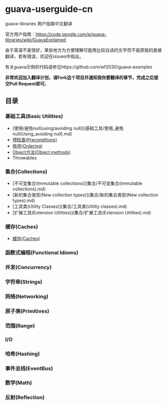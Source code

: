 guava-userguide-cn
===========================

guava-libraries 用户指南中文翻译

官方用户指南：https://code.google.com/p/guava-libraries/wiki/GuavaExplained

由于英语不是很好，某些地方为方便理解可能用比较白话的文字而不是原版的直接翻译，若有错误，欢迎在issues中指出。

有关guava示例的代码请参见https://github.com/wf2030/guava-examples

__非常欢迎加入翻译计划，请Fork这个项目并通知我你要翻译的章节，完成之后提交Pull Request即可__。

## 目录
### 基础工具(Basic Utilities)
- [使用/避免null(using/avoiding null)](基础工具/使用_避免null(Using_avoiding null).md)
- [预检查(Preconditions)](基础工具/预检查(Preconditions).md)
- [排序(Ordering)](基础工具/排序(Ordering).md)
- [Object方法(Object methods)](基础工具/Object方法(Object_methods).md)
- Throwables

### 集合(Collections)
- [不可变集合(Immutable collections)](集合/不可变集合(Immutable collections).md)
- [新的集合类型(New collection types)](集合/新的集合类型(New collection types).md)
- [工具类(Utility Classes)](集合/工具类(Utility classes).md)
- [扩展工具(Extension Utilities)](集合/扩展工具(Extension Utilities).md)

### 缓存(Caches)
- [缓存(Caches)](缓存/缓存(Caches).md)

### 函数式编程(Functional Idioms)


### 并发(Concurrency)


### 字符串(Strings)


### 网络(Networking)


### 原子类(Primitives)


### 范围(Range)


### I/O


### 哈希(Hashing)


### 事件总线(EventBus)


### 数学(Math)


### 反射(Reflection)
